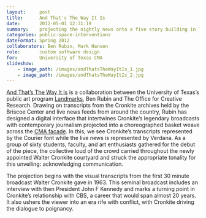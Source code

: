 ```yaml
---
layout:     post
title:      And That's The Way It Is
date:       2012-05-01 12:31:19
summary:    projecting the nightly news onto a five story building in Texas
categories: public-space-interventions
dateFormat: Spring 2012
collaborators: Ben Rubin, Mark Hansen
role:       custom software design
for:        University of Texas CMA 
slideshow:
    - image_path: /images/andThatsTheWayItIs_1.jpg
    - image_path: /images/andThatsTheWayItIs_2.jpg
---
```


<a href="https://vimeo.com/40868539" target="_blank">And That’s The Way It Is</a> is a collaboration between the University of Texas’s public art program <a href="http://landmarks.utexas.edu/" target="_blank">Landmarks</a>, Ben Rubin and The Office for Creative Research. Drawing on transcripts from the Cronkite archives held by the Briscoe Center and live news feeds from around the country, Rubin has designed a digital interface that intertwines Cronkite’s legendary broadcasts with contemporary journalism projected into a choreographed basket weave across the <a href="http://www.utexas.edu/maps/main/buildings/cma.html" target="_blank">CMA facade</a>. In this, we see Cronkite’s transcripts represented by the Courier font while the live news is represented by Verdana. As a group of sixty students, faculty, and art enthusiasts gathered for the debut of the piece, the collective loud of the crowd carried throughout the newly appointed Walter Cronkite courtyard and struck the appropriate tonality for this unveiling: acknowledging communication.

The projection begins with the visual transcripts from the first 30 minute broadcast Walter Cronkite gave in 1963. This seminal broadcast includes an interview with then President John F Kennedy and marks a turning point in Cronkite’s relationship with CBS, a career that would span almost 20 years. It also ushers the viewer into an era rife with conflict, with Cronkite driving the dialogue to poignancy.